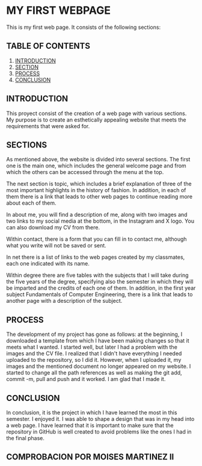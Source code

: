 # MY FIRST WEBPAGE
This is my first web page. It consists of the following sections:

## TABLE OF CONTENTS
1. [INTRODUCTION](#introduction)
2. [SECTION](#section)
3. [PROCESS](#process)
4. [CONCLUSION](#conclusion)


## INTRODUCTION
This proyect consist of the creation of a web page with various sections.
My purpose is to create an esthetically appealing website that meets the requirements that were asked for.

## SECTIONS
As mentioned above, the website is divided into several sections. The first one is the main one, which includes the general welcome page and from which the others can be accessed through the menu at the top.

The next section is topic, which includes a brief explanation of three of the most important highlights in the history of fashion. In addition, in each of them there is a link that leads to other web pages to continue reading more about each of them.

In about me, you will find a description of me, along with two images and two links to my social media at the bottom, in the Instagram and X logo. You can also download my CV from there.

Within contact, there is a form that you can fill in to contact me, although what you write will not be saved or sent.

In net there is a list of links to the web pages created by my classmates, each one indicated with its name.

Within degree there are five tables with the subjects that I will take during the five years of the degree, specifying also the semester in which they will be imparted and the credits of each one of them. In addition, in the first year subject Fundamentals of Computer Engineering, there is a link that leads to another page with a description of the subject.

## PROCESS
The development of my project has gone as follows: at the beginning, I downloaded a template from which I have been making changes so that it meets what I wanted. I started well, but later I had a problem with the images and the CV file. I realized that I didn't have everything I needed uploaded to the repository, so I did it. However, when I uploaded it, my images and the mentioned document no longer appeared on my website. I started to change all the path references as well as making the git add, commit -m, pull and push and it worked. I am glad that I made it.

## CONCLUSION
In conclusion, it is the project in which I have learned the most in this semester. I enjoyed it. I was able to shape a design that was in my head into a web page. I have learned that it is important to make sure that the repository in GitHub is well created to avoid problems like the ones I had in the final phase.

## COMPROBACION POR MOISES MARTINEZ II


